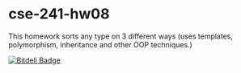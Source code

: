 # cse-241-hw08
This homework sorts any type on 3 different ways (uses templates, polymorphism, inheritance and other OOP techniques.)

[![Bitdeli Badge](https://d2weczhvl823v0.cloudfront.net/feanor924/cse-241-hw08/trend.png)](https://bitdeli.com/free "Bitdeli Badge")
